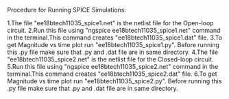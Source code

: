 Procedure for Running SPICE Simulations:

1.The file "ee18btech11035_spice1.net" is the netlist file for the Open-loop circuit.
2.Run this file using "ngspice ee18btech11035_spice1.net" command in the terminal.This command creates "ee18btech11035_spice1.dat" file.
3.To get Magnitude vs time plot run  "ee18btech11035_spice1.py". Before running this .py file make sure that .py and .dat file are in same directory.
4.The file "ee18btech11035_spice2.net" is the netlist file for the Closed-loop circuit.
5.Run this file using "ngspice ee18btech11035_spice2.net" command in the terminal.This command creates "ee18btech11035_spice2.dat" file.
6.To get Magnitude vs time plot run  "ee18btech11035_spice2.py". Before running this .py file make sure that .py and .dat file are in same directory.
